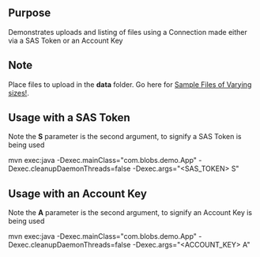 ## Purpose
Demonstrates uploads and listing of files using a Connection made either via a SAS Token or an Account Key

## Note
Place files to upload in the **data** folder. Go here for [Sample Files of Varying sizes!](https://www.thinkbroadband.com/download).

## Usage with a SAS Token
Note the **S** parameter is the second argument, to signify a SAS Token is being used

mvn exec:java -Dexec.mainClass="com.blobs.demo.App" -Dexec.cleanupDaemonThreads=false -Dexec.args="<SAS_TOKEN> S"

## Usage with an Account Key
Note the **A** parameter is the second argument, to signify an Account Key is being used

mvn exec:java -Dexec.mainClass="com.blobs.demo.App" -Dexec.cleanupDaemonThreads=false -Dexec.args="<ACCOUNT_KEY> A"